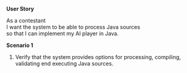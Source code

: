 **User Story**

As a contestant<br />
I want the system to be able to process Java sources<br />
so that I can implement my AI player in Java.<br />

**Scenario 1**

  1. Verify that the system provides options for processing, compiling, validating end executing Java sources.